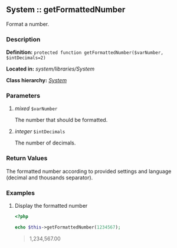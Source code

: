 
System :: getFormattedNumber
-------------------------------------------

Format a number.


### Description ###

**Definition:** `protected function getFormattedNumber($varNumber, $intDecimals=2)`

**Located in:** *system/libraries/System*

**Class hierarchy:** *[System](../System.md)*


### Parameters ###

1. *mixed* `$varNumber`

	The number that should be formatted.

2. *integer* `$intDecimals`

	The number of decimals.


### Return Values ###

The formatted number according to provided settings and language (decimal and thousands separator).
	

### Examples ###

1. Display the formatted number

	```php
	<?php

	echo $this->getFormattedNumber(1234567);
	```
	> 1,234,567.00

